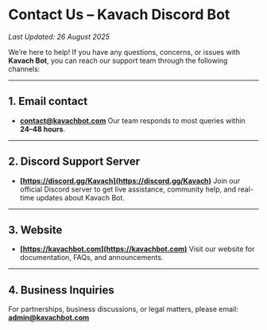 # Contact Us – Kavach Discord Bot

*Last Updated: 26 August 2025*

We’re here to help! If you have any questions, concerns, or issues with **Kavach Bot**, you can reach our support team through the following channels:

---

## 1. Email contact

* **[contact@kavachbot.com](mailto:contact@kavachbot.com)**
  Our team responds to most queries within **24–48 hours**.

---

## 2. Discord Support Server

* **[https://discord.gg/Kavach](https://discord.gg/Kavach)**
  Join our official Discord server to get live assistance, community help, and real-time updates about Kavach Bot.

---

## 3. Website

* **[https://kavachbot.com](https://kavachbot.com)**
  Visit our website for documentation, FAQs, and announcements.

---

## 4. Business Inquiries

For partnerships, business discussions, or legal matters, please email:
**[admin@kavachbot.com](mailto:admin@kavachbot.com)**
